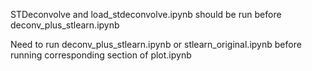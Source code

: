 STDeconvolve and load_stdeconvolve.ipynb should be run before deconv_plus_stlearn.ipynb

Need to run deconv_plus_stlearn.ipynb or stlearn_original.ipynb before running corresponding section of plot.ipynb
